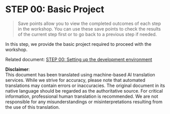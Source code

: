 # STEP 00: Basic Project

> Save points allow you to view the completed outcomes of each step in the workshop. You can use these save points to check the results of the current step first or to go back to a previous step if needed.

In this step, we provide the basic project required to proceed with the workshop.

Related document: [STEP 00: Setting up the development environment](../../docs/step-00.md)

**Disclaimer**:  
This document has been translated using machine-based AI translation services. While we strive for accuracy, please note that automated translations may contain errors or inaccuracies. The original document in its native language should be regarded as the authoritative source. For critical information, professional human translation is recommended. We are not responsible for any misunderstandings or misinterpretations resulting from the use of this translation.